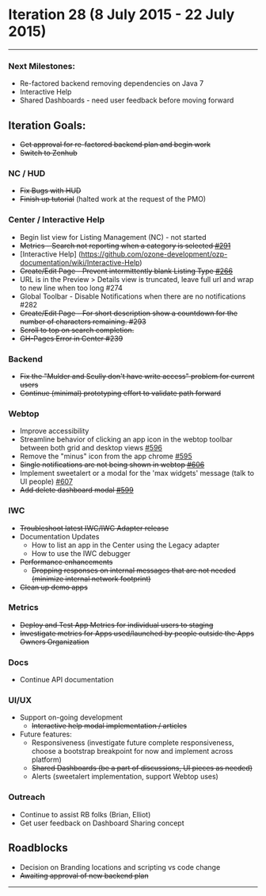 # Iteration 28 (8 July 2015 - 22 July 2015)

*** 
### Next Milestones:
* Re-factored backend removing dependencies on Java 7
* Interactive Help
* Shared Dashboards - need user feedback before moving forward


## Iteration Goals:
* ~~Get approval for re-factored backend plan and begin work~~
* ~~Switch to Zenhub~~

### NC / HUD
* ~~Fix Bugs with HUD~~
* ~~Finish up tutorial~~ (halted work at the request of the PMO)

### Center / Interactive Help
* Begin list view for Listing Management (NC) - not started
* ~~Metrics - Search not reporting when a category is selected [#291](https://github.com/ozone-development/ozp-center/issues/291)~~
* [Interactive Help] (https://github.com/ozone-development/ozp-documentation/wiki/Interactive-Help)
*  ~~Create/Edit Page - Prevent intermittently blank Listing Type [#266](https://github.com/ozone-development/ozp-center/issues/266)~~
* URL is in the Preview > Details view is truncated, leave full url and wrap to new line when too long #274
* Global Toolbar - Disable Notifications when there are no notifications #282
* ~~Create/Edit Page - For short description show a countdown for the number of characters remaining. #293~~
* ~~Scroll to top on search completion.~~
* ~~GH-Pages Error in Center #239~~


### Backend
* ~~Fix the "Mulder and Scully don't have write access" problem for current users~~
* ~~Continue (minimal) prototyping effort to validate path forward~~

### Webtop
* Improve accessibility
* Streamline behavior of clicking an app icon in the webtop toolbar between both grid and desktop views [#596](http://github.com/ozone-development/ozp-webtop/issues/596)
* Remove the "minus" icon from the app chrome [#595](http://github.com/ozone-development/ozp-webtop/issues/595) 
* ~~Single notifications are not being shown in webtop [#606](http://github.com/ozone-development/ozp-webtop/issues/606)~~
* Implement sweetalert or a modal for the 'max widgets' message (talk to UI people) [#607](http://github.com/ozone-development/ozp-webtop/issues/607) 
* ~~Add delete dashboard modal [#599](http://github.com/ozone-development/ozp-webtop/issues/599)~~

### IWC
* ~~Troubleshoot latest IWC/IWC Adapter release~~
* Documentation Updates
    * How to list an app in the Center using the Legacy adapter
    * How to use the IWC debugger
* ~~Performance enhancements~~
    * ~~Dropping responses on internal messages that are not needed (minimize internal network footprint)~~
* ~~Clean up demo apps~~


### Metrics
* ~~Deploy and Test App Metrics for individual users to staging~~
* ~~Investigate metrics for Apps used/launched by people outside the Apps Owners Organization~~

### Docs
* Continue API documentation

### UI/UX
* Support on-going development
  * ~~Interactive help modal implementation / articles~~
* Future features:
  * Responsiveness (investigate future complete responsiveness, choose a bootstrap breakpoint for now and implement across platform)
  * ~~Shared Dashboards (be a part of discussions, UI pieces as needed)~~
  * Alerts (sweetalert implementation, support Webtop uses)

### Outreach
* Continue to assist RB folks (Brian, Elliot)
* Get user feedback on Dashboard Sharing concept

## Roadblocks
* Decision on Branding locations and scripting vs code change
* ~~Awaiting approval of new backend plan~~

***